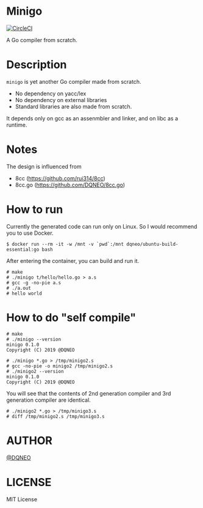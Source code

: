 # Minigo

[![CircleCI](https://circleci.com/gh/DQNEO/minigo.svg?style=svg)](https://circleci.com/gh/DQNEO/minigo)

A Go compiler from scratch.

# Description
`minigo` is yet another Go compiler made from scratch.

* No dependency on yacc/lex
* No dependency on external libraries
* Standard libraries are also made from scratch.

It depends only on gcc as an assenmbler and linker, and on libc as a runtime.

# Notes

The design is influenced from

* 8cc (https://github.com/rui314/8cc)
* 8cc.go (https://github.com/DQNEO/8cc.go)

# How to run

Currently the generated code can run only on Linux.
So I would recommend you to use Docker.

```
$ docker run --rm -it -w /mnt -v `pwd`:/mnt dqneo/ubuntu-build-essential:go bash
```

After entering the container, you can build and run it.

```
# make
# ./minigo t/hello/hello.go > a.s
# gcc -g -no-pie a.s
# ./a.out
# hello world
```

# How to do "self compile"

```
# make
# ./minigo --version
minigo 0.1.0
Copyright (C) 2019 @DQNEO

# ./minigo *.go > /tmp/minigo2.s
# gcc -no-pie -o minigo2 /tmp/minigo2.s
# ./minigo2 --version
minigo 0.1.0
Copyright (C) 2019 @DQNEO

```

You will see that the contents of 2nd generation compiler and 3rd generation compiler are identical.

```
# ./minigo2 *.go > /tmp/minigo3.s
# diff /tmp/minigo2.s /tmp/minigo3.s
```

# AUTHOR
[@DQNEO](https://twitter.com/DQNEO)

# LICENSE

MIT License
